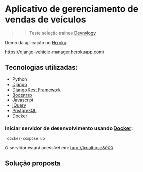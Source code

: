 # Aplicativo de gerenciamento de vendas de veículos

>> Teste seleção trainee [Devnology](https://devnology.com.br/)

Demo da aplicação no [Heroku](https://www.heroku.com/):

https://django-vehicle-manager.herokuapp.com/

## Tecnologias utilizadas:
* Python
* [Django](https://www.djangoproject.com/)
* [Django Rest Framework](https://www.django-rest-framework.org/)
* [Bootstrap](https://getbootstrap.com/)
* Javascript
* [jQuery](https://jquery.com/)
* [PostgreSQL](https://www.postgresql.org/)
* [Docker](https://www.docker.com/)


### Iniciar servidor de desenvolvimento usando [Docker](https://www.docker.com/):
```bash
 docker-compose up
```
O servidor estará acessível em: [http://localhost:8000](http://localhost:8000).

## Solução proposta



